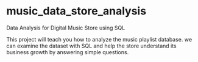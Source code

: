 # music_data_store_analysis

Data Analysis for Digital Music Store using SQL

This project  will teach you how to analyze the music playlist database. we can examine the dataset with SQL and help the store understand its business growth by answering simple questions.
